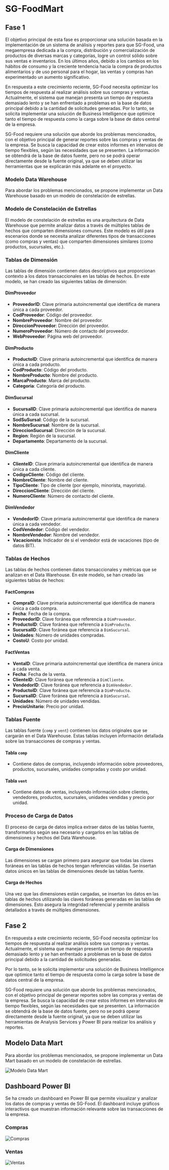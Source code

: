 # SG-FoodMart

## Fase 1

El objetivo principal de esta fase es proporcionar una solución basada en la implementación de un sistema de análisis y reportes para que SG-Food, una megaempresa dedicada a la compra, distribución y comercialización de productos de diversas marcas y categorías, logre un control sólido sobre sus ventas e inventarios. En los últimos años, debido a los cambios en los hábitos de consumo y la creciente tendencia hacia la compra de productos alimentarios y de uso personal para el hogar, las ventas y compras han experimentado un aumento significativo.

En respuesta a este crecimiento reciente, SG-Food necesita optimizar los tiempos de respuesta al realizar análisis sobre sus compras y ventas. Actualmente, el sistema que manejan presenta un tiempo de respuesta demasiado lento y se han enfrentado a problemas en la base de datos principal debido a la cantidad de solicitudes generadas. Por lo tanto, se solicita implementar una solución de Business Intelligence que optimice tanto el tiempo de respuesta como la carga sobre la base de datos central de la empresa.

SG-Food requiere una solución que aborde los problemas mencionados, con el objetivo principal de generar reportes sobre las compras y ventas de la empresa. Se busca la capacidad de crear estos informes en intervalos de tiempo flexibles, según las necesidades que se presenten. La información se obtendrá de la base de datos fuente, pero no se podrá operar directamente desde la fuente original, ya que se deben utilizar las herramientas que se explicarán más adelante en el proyecto.

### Modelo Data Warehouse

Para abordar los problemas mencionados, se propone implementar un Data Warehouse basado en un modelo de constelación de estrellas.

### Modelo de Constelación de Estrellas

El modelo de constelación de estrellas es una arquitectura de Data Warehouse que permite analizar datos a través de múltiples tablas de hechos que comparten dimensiones comunes. Este modelo es útil para escenarios donde se necesita analizar diferentes tipos de transacciones (como compras y ventas) que comparten dimensiones similares (como productos, sucursales, etc.).

### Tablas de Dimensión

Las tablas de dimensión contienen datos descriptivos que proporcionan contexto a los datos transaccionales en las tablas de hechos. En este modelo, se han creado las siguientes tablas de dimensión:

#### DimProveedor

- **ProveedorID**: Clave primaria autoincremental que identifica de manera única a cada proveedor.
- **CodProveedor**: Código del proveedor.
- **NombreProveedor**: Nombre del proveedor.
- **DireccionProveedor**: Dirección del proveedor.
- **NumeroProveedor**: Número de contacto del proveedor.
- **WebProveedor**: Página web del proveedor.

#### DimProducto

- **ProductoID**: Clave primaria autoincremental que identifica de manera única a cada producto.
- **CodProducto**: Código del producto.
- **NombreProducto**: Nombre del producto.
- **MarcaProducto**: Marca del producto.
- **Categoria**: Categoría del producto.

#### DimSucursal

- **SucursalID**: Clave primaria autoincremental que identifica de manera única a cada sucursal.
- **SodSuSursal**: Código de la sucursal.
- **NombreSucursal**: Nombre de la sucursal.
- **DireccionSucursal**: Dirección de la sucursal.
- **Region**: Región de la sucursal.
- **Departamento**: Departamento de la sucursal.

#### DimCliente

- **ClienteID**: Clave primaria autoincremental que identifica de manera única a cada cliente.
- **CodigoCliente**: Código del cliente.
- **NombreCliente**: Nombre del cliente.
- **TipoCliente**: Tipo de cliente (por ejemplo, minorista, mayorista).
- **DireccionCliente**: Dirección del cliente.
- **NumeroCliente**: Número de contacto del cliente.

#### DimVendedor

- **VendedorID**: Clave primaria autoincremental que identifica de manera única a cada vendedor.
- **CodVendedor**: Código del vendedor.
- **NombreVendedor**: Nombre del vendedor.
- **Vacacionista**: Indicador de si el vendedor está de vacaciones (tipo de datos BIT).

### Tablas de Hechos

Las tablas de hechos contienen datos transaccionales y métricas que se analizan en el Data Warehouse. En este modelo, se han creado las siguientes tablas de hechos:

#### FactCompras

- **CompraID**: Clave primaria autoincremental que identifica de manera única a cada compra.
- **Fecha**: Fecha de la compra.
- **ProveedorID**: Clave foránea que referencia a `DimProveedor`.
- **ProductoID**: Clave foránea que referencia a `DimProducto`.
- **SucursalID**: Clave foránea que referencia a `DimSucursal`.
- **Unidades**: Número de unidades compradas.
- **CostoU**: Costo por unidad.

#### FactVentas

- **VentaID**: Clave primaria autoincremental que identifica de manera única a cada venta.
- **Fecha**: Fecha de la venta.
- **ClienteID**: Clave foránea que referencia a `DimCliente`.
- **VendedorID**: Clave foránea que referencia a `DimVendedor`.
- **ProductoID**: Clave foránea que referencia a `DimProducto`.
- **SucursalID**: Clave foránea que referencia a `DimSucursal`.
- **Unidades**: Número de unidades vendidas.
- **PrecioUnitario**: Precio por unidad.

### Tablas Fuente

Las tablas fuente (`comp` y `vent`) contienen los datos originales que se cargarán en el Data Warehouse. Estas tablas incluyen información detallada sobre las transacciones de compras y ventas.

#### Tabla `comp`

- Contiene datos de compras, incluyendo información sobre proveedores, productos, sucursales, unidades compradas y costo por unidad.

#### Tabla `vent`

- Contiene datos de ventas, incluyendo información sobre clientes, vendedores, productos, sucursales, unidades vendidas y precio por unidad.

### Proceso de Carga de Datos

El proceso de carga de datos implica extraer datos de las tablas fuente, transformarlos según sea necesario y cargarlos en las tablas de dimensiones y hechos del Data Warehouse.

#### Carga de Dimensiones

Las dimensiones se cargan primero para asegurar que todas las claves foráneas en las tablas de hechos tengan referencias válidas. Se insertan datos únicos en las tablas de dimensiones desde las tablas fuente.

#### Carga de Hechos

Una vez que las dimensiones están cargadas, se insertan los datos en las tablas de hechos utilizando las claves foráneas generadas en las tablas de dimensiones. Esto asegura la integridad referencial y permite análisis detallados a través de múltiples dimensiones.

## Fase 2

En respuesta a este crecimiento reciente, SG-Food necesita optimizar los tiempos de respuesta al realizar análisis sobre sus compras y ventas. Actualmente, el sistema que manejan presenta un tiempo de respuesta demasiado lento y se han enfrentado a problemas en la base de datos principal debido a la cantidad de solicitudes generadas.

Por lo tanto, se le solicita implementar una solución de Business Intelligence que optimice tanto el tiempo de respuesta como la carga sobre la base de datos central de la empresa.

SG-Food requiere una solución que aborde los problemas mencionados, con el objetivo principal de generar reportes sobre las compras y ventas de la empresa. Se busca la capacidad de crear estos informes en intervalos de tiempo flexibles, según las necesidades que se presenten. La información se obtendrá de la base de datos fuente, pero no se podrá operar directamente desde la fuente original, ya que se deben utilizar las herramientas de Analysis Services y Power BI para realizar los análisis y reportes.

## Modelo Data Mart

Para abordar los problemas mencionados, se propone implementar un Data Mart basado en un modelo de constelación de estrellas.

![Modelo Data Mart](./img/datamart.png)

## Dashboard Power BI

Se ha creado un dashboard en Power BI que permite visualizar y analizar los datos de compras y ventas de SG-Food. El dashboard incluye gráficos interactivos que muestran información relevante sobre las transacciones de la empresa.

### Compras

![Compras](./img/compras.png)

### Ventas

![Ventas](./img/ventas.png)
